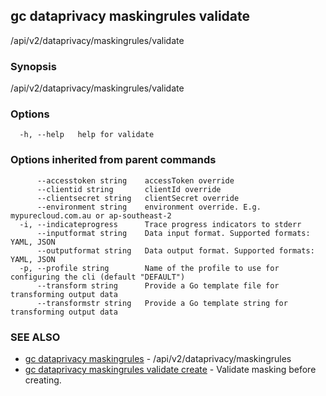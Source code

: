 ## gc dataprivacy maskingrules validate

/api/v2/dataprivacy/maskingrules/validate

### Synopsis

/api/v2/dataprivacy/maskingrules/validate

### Options

```
  -h, --help   help for validate
```

### Options inherited from parent commands

```
      --accesstoken string    accessToken override
      --clientid string       clientId override
      --clientsecret string   clientSecret override
      --environment string    environment override. E.g. mypurecloud.com.au or ap-southeast-2
  -i, --indicateprogress      Trace progress indicators to stderr
      --inputformat string    Data input format. Supported formats: YAML, JSON
      --outputformat string   Data output format. Supported formats: YAML, JSON
  -p, --profile string        Name of the profile to use for configuring the cli (default "DEFAULT")
      --transform string      Provide a Go template file for transforming output data
      --transformstr string   Provide a Go template string for transforming output data
```

### SEE ALSO

* [gc dataprivacy maskingrules](gc_dataprivacy_maskingrules.html)	 - /api/v2/dataprivacy/maskingrules
* [gc dataprivacy maskingrules validate create](gc_dataprivacy_maskingrules_validate_create.html)	 - Validate masking before creating.


